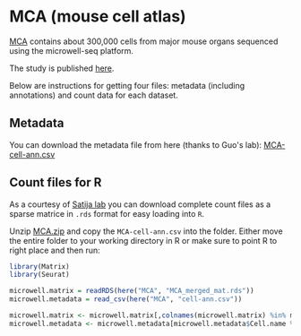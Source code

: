 # MCA (mouse cell atlas)

[MCA](http://tabula-muris.ds.czbiohub.org/) contains about 300,000 cells from major mouse organs sequenced using the microwell-seq platform.

The study is published [here](https://www.cell.com/cell/abstract/S0092-8674(18)30116-8).

Below are instructions for getting four files: metadata (including annotations) and count data for each dataset.

## Metadata

You can download the metadata file from here (thanks to Guo's lab):
[MCA-cell-ann.csv](https://github.com/czi-hca-comp-tools/easy-data/blob/MCA/datasets/mouse-cell-atlas/MCA-cell-ann.csv)

## Count files for R

As a courtesy of [Satija lab](http://satijalab.org/seurat/mca.html) you can download complete count files as a sparse matrice in `.rds` format for easy loading into `R`. 

Unzip [MCA.zip](https://www.dropbox.com/s/8d8t4od38oojs6i/MCA.zip?dl=1) and copy the `MCA-cell-ann.csv` into the folder. Either move the entire folder to your working directory in R or make sure to point R to right place and then run:

```R
library(Matrix)
library(Seurat)

microwell.matrix = readRDS(here("MCA", "MCA_merged_mat.rds"))
microwell.metadata = read_csv(here("MCA", "cell-ann.csv"))

microwell.matrix <- microwell.matrix[,colnames(microwell.matrix) %in% microwell.metadata$Cell.name]
microwell.metadata <- microwell.metadata[microwell.metadata$Cell.name %in% colnames(microwell.matrix),]
```
